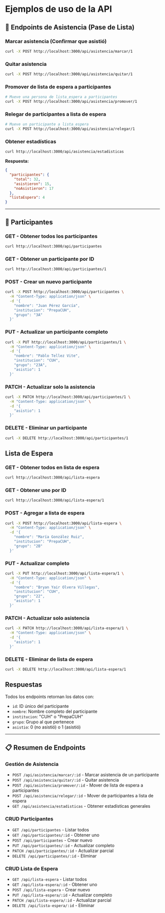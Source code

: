 # Ejemplos de uso de la API

## 🎯 Endpoints de Asistencia (Pase de Lista)

### Marcar asistencia (Confirmar que asistió)
```bash
curl -X POST http://localhost:3000/api/asistencia/marcar/1
```

### Quitar asistencia
```bash
curl -X POST http://localhost:3000/api/asistencia/quitar/1
```

### Promover de lista de espera a participantes
```bash
# Mueve una persona de lista_espera a participantes
curl -X POST http://localhost:3000/api/asistencia/promover/1
```

### Relegar de participantes a lista de espera
```bash
# Mueve un participante a lista_espera
curl -X POST http://localhost:3000/api/asistencia/relegar/1
```

### Obtener estadísticas
```bash
curl http://localhost:3000/api/asistencia/estadisticas
```

**Respuesta:**
```json
{
  "participantes": {
    "total": 32,
    "asistieron": 15,
    "noAsistieron": 17
  },
  "listaEspera": 4
}
```

---

## 👥 Participantes

### GET - Obtener todos los participantes
```bash
curl http://localhost:3000/api/participantes
```

### GET - Obtener un participante por ID
```bash
curl http://localhost:3000/api/participantes/1
```

### POST - Crear un nuevo participante
```bash
curl -X POST http://localhost:3000/api/participantes \
  -H "Content-Type: application/json" \
  -d '{
    "nombre": "Juan Pérez García",
    "institucion": "PrepaCUH",
    "grupo": "3A"
  }'
```

### PUT - Actualizar un participante completo
```bash
curl -X PUT http://localhost:3000/api/participantes/1 \
  -H "Content-Type: application/json" \
  -d '{
    "nombre": "Pablo Tellez Vite",
    "institucion": "CUH",
    "grupo": "23A",
    "asistio": 1
  }'
```

### PATCH - Actualizar solo la asistencia
```bash
curl -X PATCH http://localhost:3000/api/participantes/1 \
  -H "Content-Type: application/json" \
  -d '{
    "asistio": 1
  }'
```

### DELETE - Eliminar un participante
```bash
curl -X DELETE http://localhost:3000/api/participantes/1
```

## Lista de Espera

### GET - Obtener todos en lista de espera
```bash
curl http://localhost:3000/api/lista-espera
```

### GET - Obtener uno por ID
```bash
curl http://localhost:3000/api/lista-espera/1
```

### POST - Agregar a lista de espera
```bash
curl -X POST http://localhost:3000/api/lista-espera \
  -H "Content-Type: application/json" \
  -d '{
    "nombre": "María González Ruiz",
    "institucion": "PrepaCUH",
    "grupo": "2B"
  }'
```

### PUT - Actualizar completo
```bash
curl -X PUT http://localhost:3000/api/lista-espera/1 \
  -H "Content-Type: application/json" \
  -d '{
    "nombre": "Bryan Yair Olvera Villegas",
    "institucion": "CUH",
    "grupo": "22",
    "asistio": 1
  }'
```

### PATCH - Actualizar solo asistencia
```bash
curl -X PATCH http://localhost:3000/api/lista-espera/1 \
  -H "Content-Type: application/json" \
  -d '{
    "asistio": 1
  }'
```

### DELETE - Eliminar de lista de espera
```bash
curl -X DELETE http://localhost:3000/api/lista-espera/1
```

## Respuestas

Todos los endpoints retornan los datos con:
- `id`: ID único del participante
- `nombre`: Nombre completo del participante
- `institucion`: "CUH" o "PrepaCUH"
- `grupo`: Grupo al que pertenece
- `asistio`: 0 (no asistió) o 1 (asistió)

---

## 📋 Resumen de Endpoints

### Gestión de Asistencia
- `POST /api/asistencia/marcar/:id` - Marcar asistencia de un participante
- `POST /api/asistencia/quitar/:id` - Quitar asistencia
- `POST /api/asistencia/promover/:id` - Mover de lista de espera a participantes
- `POST /api/asistencia/relegar/:id` - Mover de participantes a lista de espera
- `GET /api/asistencia/estadisticas` - Obtener estadísticas generales

### CRUD Participantes
- `GET /api/participantes` - Listar todos
- `GET /api/participantes/:id` - Obtener uno
- `POST /api/participantes` - Crear nuevo
- `PUT /api/participantes/:id` - Actualizar completo
- `PATCH /api/participantes/:id` - Actualizar parcial
- `DELETE /api/participantes/:id` - Eliminar

### CRUD Lista de Espera
- `GET /api/lista-espera` - Listar todos
- `GET /api/lista-espera/:id` - Obtener uno
- `POST /api/lista-espera` - Crear nuevo
- `PUT /api/lista-espera/:id` - Actualizar completo
- `PATCH /api/lista-espera/:id` - Actualizar parcial
- `DELETE /api/lista-espera/:id` - Eliminar
